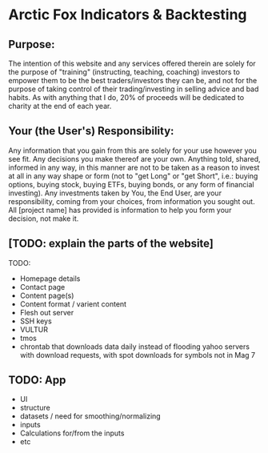 <h1> Arctic Fox Indicators & Backtesting </h1>

<h2> Purpose: </h2>
<p>The intention of this website and any services offered therein are solely for the purpose of "training" (instructing, teaching, coaching) investors to empower them to be the best traders/investors they can be, and not for the purpose of taking control of their trading/investing in selling advice and bad habits. As with anything that I do, 20% of proceeds will be dedicated to charity at the end of each year.</p> 

<h2> Your (the User's) Responsibility: </h2>
<p>Any information that you gain from this are solely for your use however you see fit. Any decisions you make thereof are your own. Anything told, shared, informed in any way, in this manner are not to be taken as a reason to invest at all in any way shape or form (not to "get Long" or "get Short", i.e.: buying options, buying stock, buying ETFs, buying bonds, or any form of financial investing). Any investments taken by You, the End User, are your responsibility, coming from your choices, from information you sought out. All [project name] has provided is information to help you form your decision, not make it.</p> 

<h2> [TODO: explain the parts of the website] </h2>
<p>TODO: 
<ul>
<li> Homepage details </li>
<li> Contact page </li>
<li> Content page(s) </li>
<li> Content format / varient content </li>
<li> Flesh out server </li>
<li> SSH keys </li>
<li> VULTUR </li>
<li> tmos </li>
<li> chrontab that downloads data daily instead of flooding yahoo servers with download requests, with spot downloads for symbols not in Mag 7 </li>
</ul>

<h2>TODO: App</h2> 
<ul>
<li> UI </li>
<li> structure </li>
<li> datasets / need for smoothing/normalizing </li>
<li> inputs </li>
<li> Calculations for/from the inputs </li>
<li> etc </li>
</ul>
</p>
